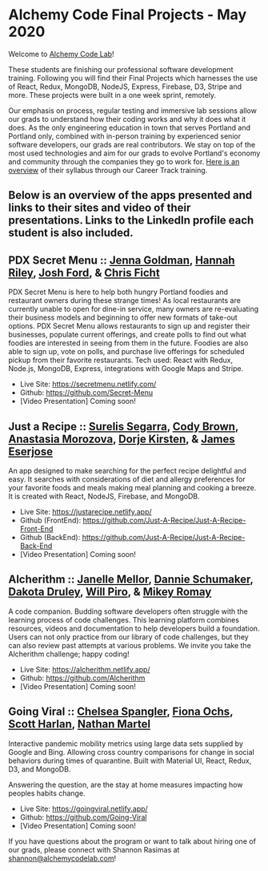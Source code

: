 # Alchemy Code Final Projects - May 2020

Welcome to [Alchemy Code Lab](https://www.alchemycodelab.com)! 

These students are finishing our professional software development training. Following you will find their Final Projects which harnesses the use of React, Redux, MongoDB, NodeJS, Express, Firebase, D3, Stripe and more. These projects were built in a one week sprint, remotely.

Our emphasis on process, regular testing and immersive lab sessions allow our grads to understand how their coding works and why it does what it does. As the only engineering education in town that serves Portland and Portland only, combined with in-person training by experienced senior software developers, our grads are real contributors. We stay on top of the most used technologies and aim for our grads to evolve Portland's economy and community through the companies they go to work for. [Here is an overview](https://docs.google.com/document/d/1RVKZ4wzOLJn5OeIE-94riRoJGLpwLRG1SuBdGY7sedg/edit?usp=sharing) of their syllabus through our Career Track training.  

## Below is an overview of the apps presented and links to their sites and video of their presentations. Links to the LinkedIn profile each student is also included.

## PDX Secret Menu :: [Jenna Goldman](http://jennagoldman.com/), [Hannah Riley](https://www.linkedin.com/in/hannah-m-riley/), [Josh Ford](https://www.linkedin.com/in/thisisjoshford/), & [Chris Ficht](https://www.linkedin.com/in/chrisficht/)

PDX Secret Menu is here to help both hungry Portland foodies and restaurant owners during these strange times! As local restaurants are currently unable to open for dine-in service, many owners are re-evaluating their business models and beginning to offer new formats of take-out options. PDX Secret Menu allows restaurants to sign up and register their businesses, populate current offerings, and create polls to find out what foodies are interested in seeing from them in the future. Foodies are also able to sign up, vote on polls, and purchase live offerings for scheduled pickup from their favorite restaurants.
Tech used: React with Redux, Node.js, MongoDB, Express, integrations with Google Maps and Stripe.

 - Live Site: https://secretmenu.netlify.com/
- Github: https://github.com/Secret-Menu
- [Video Presentation] Coming soon!

## Just a Recipe :: [Surelis Segarra](https://www.linkedin.com/in/surelis-segarra-bbbba3186/), [Cody Brown](https://www.linkedin.com/in/codylylebrown/), [Anastasia Morozova](https://www.linkedin.com/in/morozova-anastasia/), [Dorje Kirsten](https://www.linkedin.com/in/dorjekirsten/), & [James Eserjose](https://www.linkedin.com/in/jamesreserjose/)

An app designed to make searching for the perfect recipe delightful and easy. It searches with considerations of diet and allergy preferences for your favorite foods and meals making meal planning and cooking a breeze.
It is created with  React, NodeJS, Firebase, and MongoDB.

- Live Site: https://justarecipe.netlify.app/
- Github (FrontEnd): https://github.com/Just-A-Recipe/Just-A-Recipe-Front-End
- Github (BackEnd): https://github.com/Just-A-Recipe/Just-A-Recipe-Back-End
- [Video Presentation] Coming soon!
  
## Alcherithm :: [Janelle Mellor](https://www.linkedin.com/in/janellemellor/), [Dannie Schumaker](https://www.linkedin.com/in/dannieschumaker/), [Dakota Druley](https://www.linkedin.com/in/dakota-druley/), [Will Piro](https://www.linkedin.com/in/willpiro/), & [Mikey Romay](https://www.linkedin.com/in/michaelromay/)

A code companion. Budding software developers often struggle with the learning process of code challenges. This learning platform combines resources, videos and documentation to help developers build a foundation. Users can not only practice from our library of code challenges, but they can also review past attempts at various problems. We invite you take the Alcherithm challenge; happy coding!

- Live Site: https://alcherithm.netlify.app/
- Github: https://github.com/Alcherithm
- [Video Presentation] Coming soon!

## Going Viral :: [Chelsea Spangler](https://www.linkedin.com/in/chelseanspangler/), [Fiona Ochs](https://www.linkedin.com/in/fionaochs/), [Scott Harlan](https://scottharlan.dev/), [Nathan Martel](https://www.linkedin.com/in/nathanmartel/)
  
Interactive pandemic mobility metrics using large data sets supplied by Google and Bing. Allowing cross country comparisons for change in social behaviors during times of quarantine. Built with Material UI, React, Redux, D3, and MongoDB.

Answering the question, are the stay at home measures impacting how peoples habits change.

- Live Site: https://goingviral.netlify.app/
- Github: https://github.com/Going-Viral
- [Video Presentation] Coming soon!


If you have questions about the program or want to talk about hiring one of our grads, please connect with Shannon Rasimas at shannon@alchemycodelab.com!
